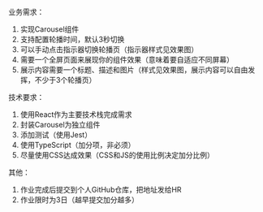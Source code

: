 业务需求：
1. 实现Carousel组件
2. 支持配置轮播时间，默认3秒切换
3. 可以手动点击指示器切换轮播页（指示器样式见效果图）
4. 需要一个全屏页面来展现你的组件效果（意味着要自适应不同屏幕）
5. 展示内容需要一个标题、描述和图片（样式见效果图，展示内容可以自由发挥，不少于3个轮播页）

技术要求：
1. 使用React作为主要技术栈完成需求
2. 封装Carousel为独立组件
3. 添加测试（使用Jest）
4. 使用TypeScript（加分项，非必须）
5. 尽量使用CSS达成效果（CSS和JS的使用比例决定加分比例）

其他：
1. 作业完成后提交到个人GitHub仓库，把地址发给HR
2. 作业限时为3日（越早提交加分越多） 